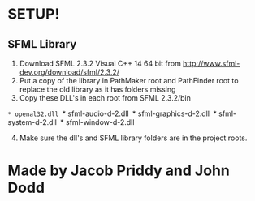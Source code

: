 # SETUP!

## SFML Library
1. Download SFML 2.3.2 Visual C++ 14 64 bit from http://www.sfml-dev.org/download/sfml/2.3.2/ 
2. Put a copy of the library in PathMaker root and PathFinder root to replace the old library as it has folders missing
3. Copy these DLL's in each root from SFML 2.3.2/bin

``* openal32.dll
``* sfml-audio-d-2.dll``
``* sfml-graphics-d-2.dll``
``* sfml-system-d-2.dll``
``* sfml-window-d-2.dll

4. Make sure the dll's and SFML library folders are in the project roots.

# Made by Jacob Priddy and John Dodd